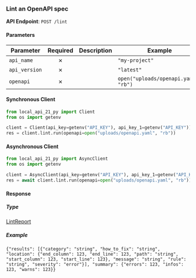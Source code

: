 
### Lint an OpenAPI spec <a name="run"></a>



**API Endpoint**: `POST /lint`

#### Parameters

| Parameter | Required | Description | Example |
|-----------|:--------:|-------------|--------|
| `api_name` | ✗ |  | `"my-project"` |
| `api_version` | ✗ |  | `"latest"` |
| `openapi` | ✗ |  | `open("uploads/openapi.yaml", "rb")` |

#### Synchronous Client

```python
from local_api_21_py import Client
from os import getenv

client = Client(api_key=getenv("API_KEY"), api_key_1=getenv("API_KEY"))
res = client.lint.run(openapi=open("uploads/openapi.yaml", "rb"))

```

#### Asynchronous Client

```python
from local_api_21_py import AsyncClient
from os import getenv

client = AsyncClient(api_key=getenv("API_KEY"), api_key_1=getenv("API_KEY"))
res = await client.lint.run(openapi=open("uploads/openapi.yaml", "rb"))

```

#### Response

##### Type
[LintReport](/local_api_21_py/types/models/lint_report.py)

##### Example
`{"results": [{"category": "string", "how_to_fix": "string", "location": {"end_column": 123, "end_line": 123, "path": "string", "start_column": 123, "start_line": 123}, "message": "string", "rule": "string", "severity": "error"}], "summary": {"errors": 123, "infos": 123, "warns": 123}}`
